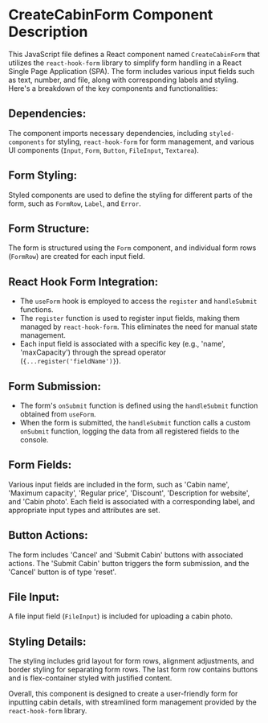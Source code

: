 # CreateCabinForm Component Description

This JavaScript file defines a React component named `CreateCabinForm` that utilizes the `react-hook-form` library to simplify form handling in a React Single Page Application (SPA). The form includes various input fields such as text, number, and file, along with corresponding labels and styling. Here's a breakdown of the key components and functionalities:

## Dependencies:

The component imports necessary dependencies, including `styled-components` for styling, `react-hook-form` for form management, and various UI components (`Input`, `Form`, `Button`, `FileInput`, `Textarea`).

## Form Styling:

Styled components are used to define the styling for different parts of the form, such as `FormRow`, `Label`, and `Error`.

## Form Structure:

The form is structured using the `Form` component, and individual form rows (`FormRow`) are created for each input field.

## React Hook Form Integration:

- The `useForm` hook is employed to access the `register` and `handleSubmit` functions.
- The `register` function is used to register input fields, making them managed by `react-hook-form`. This eliminates the need for manual state management.
- Each input field is associated with a specific key (e.g., 'name', 'maxCapacity') through the spread operator (`{...register('fieldName')}`).

## Form Submission:

- The form's `onSubmit` function is defined using the `handleSubmit` function obtained from `useForm`.
- When the form is submitted, the `handleSubmit` function calls a custom `onSubmit` function, logging the data from all registered fields to the console.

## Form Fields:

Various input fields are included in the form, such as 'Cabin name', 'Maximum capacity', 'Regular price', 'Discount', 'Description for website', and 'Cabin photo'.
Each field is associated with a corresponding label, and appropriate input types and attributes are set.

## Button Actions:

The form includes 'Cancel' and 'Submit Cabin' buttons with associated actions. The 'Submit Cabin' button triggers the form submission, and the 'Cancel' button is of type 'reset'.

## File Input:

A file input field (`FileInput`) is included for uploading a cabin photo.

## Styling Details:

The styling includes grid layout for form rows, alignment adjustments, and border styling for separating form rows.
The last form row contains buttons and is flex-container styled with justified content.

Overall, this component is designed to create a user-friendly form for inputting cabin details, with streamlined form management provided by the `react-hook-form` library.
